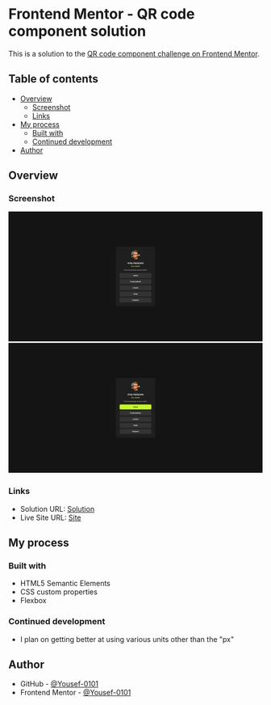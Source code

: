  # Frontend Mentor - QR code component solution

This is a solution to the [QR code component challenge on Frontend Mentor](https://www.frontendmentor.io/challenges/qr-code-component-iux_sIO_H). 

## Table of contents

- [Overview](#overview)
  - [Screenshot](#screenshot)
  - [Links](#links)
- [My process](#my-process)
  - [Built with](#built-with)
  - [Continued development](#continued-development)
- [Author](#author)

## Overview

### Screenshot

![Screenshot](./assets/images/screenshot.png)
![Screenshot](./assets/images/screenshot-hover.png)

### Links

- Solution URL: [Solution](https://www.frontendmentor.io/solutions/social-links-profile-OrA_XccuSo)
- Live Site URL: [Site](https://social-links-profile-sage-seven.vercel.app/)

## My process

### Built with

- HTML5 Semantic Elements
- CSS custom properties
- Flexbox

### Continued development

- I plan on getting better at using various units other than the "px"

## Author

- GitHub - [@Yousef-0101](https://github.com/Yousef-0101)
- Frontend Mentor - [@Yousef-0101](https://www.frontendmentor.io/profile/Yousef-0101)
